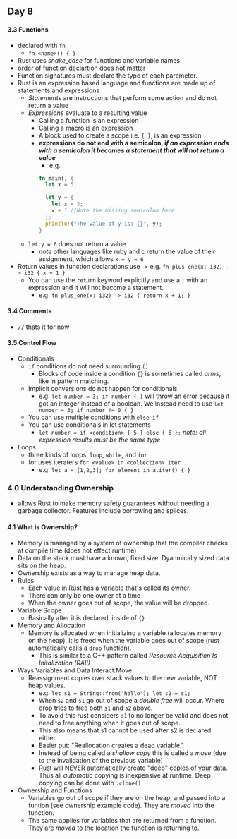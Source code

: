 ## Day 8
#### 3.3 Functions
- declared with `fn`
  - `fn <name>() { }`
- Rust uses *snake_case* for functions and variable names
- order of function declartion does not matter
- Function signatures must declare the type of each parameter.
- Rust is an expression based language and functions are made up of statements and expressions
  - *Statements* are instructions that perform some action and do not return a value
  - *Expressions* evaluate to a resulting value
    - Calling a function is an expression
    - Calling a macro is an expression
    - A block used to create a scope i.e. `{ }`, is an expression
    - **expressions do not end with a semicolon, *if an expression ends with a semicolon it becomes a statement that will not return a value***
      - e.g.
      ```rust
      fn main() {
        let x = 5;

        let y = {
          let x = 3;
          x + 1 //Note the missing semicolon here
        };
        println!("The value of y is: {}", y);
      }
      ```
  - `let y = 6` does not return a value
    - *note* other languages like ruby and c return the value of their assignment, which allows `x = y = 6`
- Return values in function declarations use `->` e.g. `fn plus_one(x: i32) -> i32 { x + 1 }`
  - You can use the `return` keyword explicitly and use a `;` with an expression and it will not become a statement.
    - e.g. `fn plus_one(x: i32) -> i32 { return x + 1; }`
      
#### 3.4 Comments
- `//` thats it for now

#### 3.5 Control Flow
- Conditionals
  - `if` conditions do not need surrounding `()`
    - Blocks of code inside a condition `{}` is sometimes called *arms*, like in pattern matching.
  - Implicit conversions do not happen for conditionals
    - e.g. `let number = 3; if number { }` will throw an error because it got an integer instead of a boolean. We instead need to use `let number = 3; if number != 0 { }`
  - You can use multiple conditions with `else if`
  - You can use conditionals in let statements
    - `let number = if <condition> { 5 } else { 6 };` *note: all expression results must be the same type*
- Loops
  - three kinds of loops: `loop`, `while`, and `for`
  - for uses iteraters `for <value> in <collection>.iter`
    - e.g. `let a = [1,2,3]; for element in a.iter() { }`

### 4.0 Understanding Ownership
- allows Rust to make memory safety guarantees without needing a garbage collector. Features include borrowing and splices. 

#### 4.1 What is Ownership?
- Memory is managed by a system of ownership that the compiler checks at compile time (does not effect runtime)
- Data on the stack must have a known, fixed size. Dyanmically sized data sits on the heap.
- Ownership exists as a way to manage heap data.
- Rules
  - Each value in Rust has a variable that's called its owner.
  - There can only be one owner at a time
  - When the owner goes out of scope, the value will be dropped.
- Variable Scope
  - Basically after it is declared, inside of `{}`
- Memory and Allocation
  - Memory is allocated when initializing a variable (allocates memory on the heap), it is freed when the variable goes out of scope (rust automatically calls a `drop` function).
    - This is similar to a C++ pattern called *Resource Acquisition Is Initalization (RAII)*
- Ways Variables and Data Interact:Move
  - Reassignment copies over stack values to the new variable, NOT heap values.
    - e.g. `let s1 = String::from("hello"); let s2 = s1;`
    - When `s2` and `s1` go out of scope a *double free* will occur. Where drop tries to free both `s1` and `s2` above.
    - To avoid this rust considers `s1` to no longer be valid and does not need to free anything when it goes out of scope.
    - This also means that s1 cannot be used after s2 is declared either.
    - Easier put: "Reallocation creates a dead variable."
    - Instead of being called a *shallow copy* this is called a *move* (due to the invalidation of the previous variable)
    - Rust will NEVER automatically create "deep" copies of your data. Thus all *automatic* copying is inexpensive at runtime. Deep copying can be done with `.clone()`
- Ownership and Functions
  - Variables go out of scope if they are on the heap, and passed into a funtion (see ownership example code). They are *moved* into the function.
  - The same applies for variables that are returned from a function. They are *moved* to the location the function is returning to.